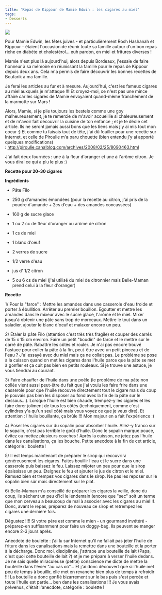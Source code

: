 ```yaml
---
title: 'Repas de Kippour de Mamie Edwin : les cigares au miel'
tags:
- Desserts
---
```


![](http://lacuisinedelibellule.borisschapira.com/files/2012/09/DSC08361-300x199.jpg)

Pour Mamie Edwin, les fêtes juives - et particulièrement Rosh Hashanah et Kippour - étaient l'occasion de réunir toute sa famille autour d'un bon repas riche en diabète et cholestérol... euh pardon, en miel et fritures diverses !

Mamie n'est plus là aujourd'hui, alors depuis Bordeaux, j'essaie de faire honneur à sa mémoire en réunissant la famille pour le repas de Kippour depuis deux ans. Cela m'a permis de faire découvrir les bonnes recettes de Boufarik à ma famille.

Je ferai les articles au fur et à mesure. Aujourd'hui, c'est les fameux cigares au miel auxquels je m'attaque !!! Et croyez-moi, ce n'est pas une mince affaire car les cigares de Mamie envoyaient quand-même franchement de la marmotte sur Mars !

Alors, Mamie, si je plie toujours les bestels comme une goy malheureusement, je te remercie de m'avoir accueillie si chaleureusement et de m'avoir fait découvrir la cuisine de ton enfance ; et je te dédie cet article. Ils ne seront jamais aussi bons que les tiens mais j'y ai mis tout mon coeur :) Et comme tu faisais tout de tête, j'ai dû fouiller pour une recette sur Internet, et celle de Piroulie m'a paru chouette (bien entendu j'y ai apporté quelques modifications) : http://piroulie.canalblog.com/archives/2008/02/25/8090463.html

J'ai fait deux fournées : une à la fleur d'oranger et une à l'arôme citron. Je vous dirai ce qui a plu le plus :)

**Recette pour 20-30 cigares**

**Ingrédients**

- Pâte Filo
- 250 g d'amandes émondées (pour la recette au citron, j'ai pris de la poudre d'amande + 2cs d'eau + des amandes concassées)
- 160 g de sucre glace
- 1 ou 2 cc de fleur d'oranger ou arôme de citron
- 1 cs de miel
- 1 blanc d'oeuf

- 2 verres de sucre
- 1/2 verre d'eau
- jus d' 1/2 citron
- 5 ou 6 cs de miel (j'ai utilisé du miel de citronnier mais Belle-Maman prend celui à la fleur d'oranger)



**Recette**

1/ Pour la "farce" : Mettre les amandes dans une casserole d'eau froide et porter à ébullition. Arrêter au premier bouillon. Egoutter et mettre les amandes dans le mixeur avec le sucre glace, l'arôme et le miel. Mixer jusqu'à obtenir une pâte sans trop de morceaux. Mettre le tout dans un saladier, ajouter le blanc d'oeuf et malaxer encore un peu.

2/ Etaler la pâte Filo (attention c'est très très fragile) et couper des carrés de 15 x 15 cm environ. Faire un petit "boudin" de farce et le mettre sur le carré de pâte. Rabattre les côtés et rouler. Je n'ai pas encore trouvé l'astuce pour coller la pâte à la fin, peut-être avec un petit pinceau et de l'eau ? J'ai essayé avec du miel mais ça ne collait pas. Le problème se pose à la cuisson quand on met les cigares dans l'huile parce que la pâte se met à gonfler et ça cuit pas bien en petits rouleaux. Si je trouve une astuce, je vous tiendrai au courant.

3/ Faire chauffer de l'huile dans une poêle (le problème de ma pâte non collée vient aussi peut-être du fait que j'ai voulu les faire frire dans une casserole pour que l'huile recouvre directement tout le cigare mais du coup je pouvais pas bien les disposer au fond avec la fin de la pâte sur le dessous...). Lorsque l'huile est bien chaude, trempez-y les cigares et les faire dorer joliment de tous les côtés (techniquement, comme c'est cylindres y'a qu'un seul côté mais vous voyez ce que je veux dire). Et attention : l'huile bouillante, ça brûle !!! Mon majeur en a fait l'expérience :)

4/ Poser les cigares sur du sopalin pour absorber l'huile. Allez-y franco sur le sopalin, c'est pas terrible le goût d'huile. Donc le sopalin marque pouce, évitez ou mettez plusieurs couches ! Après la cuisson, ne jetez pas l'huile dans les canalisations, ça les bouche. Petite anecdote à la fin de cet article, catégorie : boulette !

5/ Il est temps maintenant de préparer le sirop qui recouvrira généreusement les cigares. Faites bouillir l'eau et le sucre dans une casserole puis baissez le feu. Laissez mijoter un peu pour que le sirop épaississe un peu. Eteignez le feu et ajouter le jus de citron et le miel. Remuez bien et trempez vos cigares dans le sirop. Ne pas les reposer sur le sopalin bien sûr mais directement sur le plat.

6/ Belle-Maman m'a conseillé de préparer les cigares la veille, donc du coup, ils sèchent un peu d'ici le lendemain (encore que "sec" soit un terme que mon cerveau a beaucoup de mal à associer avec les cigares au miel !). Donc, avant le repas, préparez de nouveau ce sirop et retrempez les cigares une dernière fois.

Dégustez !!!! Si votre père est comme le mien - un gourmand invétéré - préparez-en suffisamment pour faire un doggy-bag. Ils peuvent se manger encore 2-3 jours après.

Anecdote de boulette : j'ai lu sur Internet qu'il ne fallait pas jeter l'huile de friture dans les canalisations mais la remettre dans une bouteille et la porter à la décharge. Donc moi, disciplinée, j'attrape une bouteille de lait (Papa, c'est quoi cette bouteille de lait ?) et je me prépare à verser l'huile dedans. Je ne sais quelle miraculeuse (petite) conscience me dicte de mettre la bouteille dans l'évier "au cas où"... Et j'ai donc découvert que si l'huile met peu de temps à bouillir, elle met en revanche bien plus de temps à refroidir !!! La bouteille a donc gonflé bizarrement sur le bas puis s'est percée et toute l'huile est partie... ben dans les canalisations !!! Je vous avais prévenus, c'était l'anecdote, catégorie : boulette !
